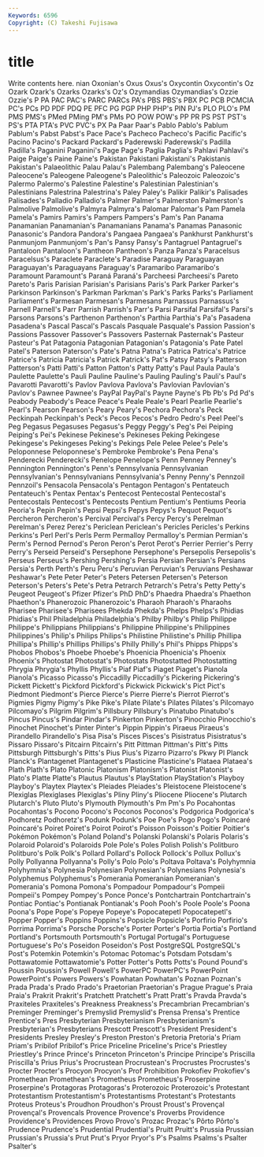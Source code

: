 ```yaml
---
Keywords: 6596 
Copyright: (C) Takeshi Fujisawa
---
```


# title

Write contents here.
nian Oxonian's Oxus Oxus's Oxycontin Oxycontin's Oz
Ozark Ozark's Ozarks Ozarks's Oz's Ozymandias Ozymandias's Ozzie Ozzie's P
PA PAC PAC's PARC PARCs PA's PBS PBS's PBX PC
PCB PCMCIA PC's PCs PD PDF PDQ PE PFC PG
PGP PHP PHP's PIN PJ's PLO PLO's PM PMS PMS's
PMed PMing PM's PMs PO POW POW's PP PR PS
PST PST's PS's PTA PTA's PVC PVC's PX Pa Paar
Paar's Pablo Pablo's Pablum Pablum's Pabst Pabst's Pace Pace's Pacheco
Pacheco's Pacific Pacific's Pacino Pacino's Packard Packard's Paderewski Paderewski's Padilla
Padilla's Paganini Paganini's Page Page's Paglia Paglia's Pahlavi Pahlavi's Paige
Paige's Paine Paine's Pakistan Pakistani Pakistani's Pakistanis Pakistan's Palaeolithic Palau
Palau's Palembang Palembang's Paleocene Paleocene's Paleogene Paleogene's Paleolithic's Paleozoic Paleozoic's
Palermo Palermo's Palestine Palestine's Palestinian Palestinian's Palestinians Palestrina Palestrina's Paley
Paley's Palikir Palikir's Palisades Palisades's Palladio Palladio's Palmer Palmer's Palmerston
Palmerston's Palmolive Palmolive's Palmyra Palmyra's Palomar Palomar's Pam Pamela Pamela's
Pamirs Pamirs's Pampers Pampers's Pam's Pan Panama Panamanian Panamanian's Panamanians
Panama's Panamas Panasonic Panasonic's Pandora Pandora's Pangaea Pangaea's Pankhurst Pankhurst's
Panmunjom Panmunjom's Pan's Pansy Pansy's Pantagruel Pantagruel's Pantaloon Pantaloon's Pantheon
Pantheon's Panza Panza's Paracelsus Paracelsus's Paraclete Paraclete's Paradise Paraguay Paraguayan
Paraguayan's Paraguayans Paraguay's Paramaribo Paramaribo's Paramount Paramount's Paraná Paraná's Parcheesi
Parcheesi's Pareto Pareto's Paris Parisian Parisian's Parisians Paris's Park Parker
Parker's Parkinson Parkinson's Parkman Parkman's Park's Parks Parks's Parliament Parliament's
Parmesan Parmesan's Parmesans Parnassus Parnassus's Parnell Parnell's Parr Parrish Parrish's
Parr's Parsi Parsifal Parsifal's Parsi's Parsons Parsons's Parthenon Parthenon's Parthia
Parthia's Pa's Pasadena Pasadena's Pascal Pascal's Pascals Pasquale Pasquale's Passion
Passion's Passions Passover Passover's Passovers Pasternak Pasternak's Pasteur Pasteur's Pat
Patagonia Patagonian Patagonian's Patagonia's Pate Patel Patel's Paterson Paterson's Pate's
Patna Patna's Patrica Patrica's Patrice Patrice's Patricia Patricia's Patrick Patrick's
Pat's Patsy Patsy's Patterson Patterson's Patti Patti's Patton Patton's Patty
Patty's Paul Paula Paula's Paulette Paulette's Pauli Pauline Pauline's Pauling
Pauling's Pauli's Paul's Pavarotti Pavarotti's Pavlov Pavlova Pavlova's Pavlovian Pavlovian's
Pavlov's Pawnee Pawnee's PayPal PayPal's Payne Payne's Pb Pb's Pd
Pd's Peabody Peabody's Peace Peace's Peale Peale's Pearl Pearlie Pearlie's
Pearl's Pearson Pearson's Peary Peary's Pechora Pechora's Peck Peckinpah Peckinpah's
Peck's Pecos Pecos's Pedro Pedro's Peel Peel's Peg Pegasus Pegasuses
Pegasus's Peggy Peggy's Peg's Pei Peiping Peiping's Pei's Pekinese Pekinese's
Pekineses Peking Pekingese Pekingese's Pekingeses Peking's Pekings Pele Pelee Pelee's
Pele's Peloponnese Peloponnese's Pembroke Pembroke's Pena Pena's Penderecki Penderecki's Penelope
Penelope's Penn Penney Penney's Pennington Pennington's Penn's Pennsylvania Pennsylvanian Pennsylvanian's
Pennsylvanians Pennsylvania's Penny Penny's Pennzoil Pennzoil's Pensacola Pensacola's Pentagon Pentagon's
Pentateuch Pentateuch's Pentax Pentax's Pentecost Pentecostal Pentecostal's Pentecostals Pentecost's Pentecosts
Pentium Pentium's Pentiums Peoria Peoria's Pepin Pepin's Pepsi Pepsi's Pepys
Pepys's Pequot Pequot's Percheron Percheron's Percival Percival's Percy Percy's Perelman
Perelman's Perez Perez's Periclean Periclean's Pericles Pericles's Perkins Perkins's Perl
Perl's Perls Perm Permalloy Permalloy's Permian Permian's Perm's Pernod Pernod's
Peron Peron's Perot Perot's Perrier Perrier's Perry Perry's Perseid Perseid's
Persephone Persephone's Persepolis Persepolis's Perseus Perseus's Pershing Pershing's Persia Persian
Persian's Persians Persia's Perth Perth's Peru Peru's Peruvian Peruvian's Peruvians
Peshawar Peshawar's Pete Peter Peter's Peters Petersen Petersen's Peterson Peterson's
Peters's Pete's Petra Petrarch Petrarch's Petra's Petty Petty's Peugeot Peugeot's
Pfizer Pfizer's PhD PhD's Phaedra Phaedra's Phaethon Phaethon's Phanerozoic Phanerozoic's
Pharaoh Pharaoh's Pharaohs Pharisee Pharisee's Pharisees Phekda Phekda's Phelps Phelps's
Phidias Phidias's Phil Philadelphia Philadelphia's Philby Philby's Philip Philippe Philippe's
Philippians Philippians's Philippine Philippine's Philippines Philippines's Philip's Philips Philips's Philistine
Philistine's Phillip Phillipa Phillipa's Phillip's Phillips Phillips's Philly Philly's Phil's
Phipps Phipps's Phobos Phobos's Phoebe Phoebe's Phoenicia Phoenicia's Phoenix Phoenix's
Photostat Photostat's Photostats Photostatted Photostatting Phrygia Phrygia's Phyllis Phyllis's Piaf
Piaf's Piaget Piaget's Pianola Pianola's Picasso Picasso's Piccadilly Piccadilly's Pickering
Pickering's Pickett Pickett's Pickford Pickford's Pickwick Pickwick's Pict Pict's Piedmont
Piedmont's Pierce Pierce's Pierre Pierre's Pierrot Pierrot's Pigmies Pigmy Pigmy's
Pike Pike's Pilate Pilate's Pilates Pilates's Pilcomayo Pilcomayo's Pilgrim Pilgrim's
Pillsbury Pillsbury's Pinatubo Pinatubo's Pincus Pincus's Pindar Pindar's Pinkerton Pinkerton's
Pinocchio Pinocchio's Pinochet Pinochet's Pinter Pinter's Pippin Pippin's Piraeus Piraeus's
Pirandello Pirandello's Pisa Pisa's Pisces Pisces's Pisistratus Pisistratus's Pissaro Pissaro's
Pitcairn Pitcairn's Pitt Pittman Pittman's Pitt's Pitts Pittsburgh Pittsburgh's Pitts's
Pius Pius's Pizarro Pizarro's Pkwy Pl Planck Planck's Plantagenet Plantagenet's
Plasticine Plasticine's Plataea Plataea's Plath Plath's Plato Platonic Platonism Platonism's
Platonist Platonist's Plato's Platte Platte's Plautus Plautus's PlayStation PlayStation's Playboy
Playboy's Playtex Playtex's Pleiades Pleiades's Pleistocene Pleistocene's Plexiglas Plexiglases Plexiglas's
Pliny Pliny's Pliocene Pliocene's Plutarch Plutarch's Pluto Pluto's Plymouth Plymouth's
Pm Pm's Po Pocahontas Pocahontas's Pocono Pocono's Poconos Poconos's Podgorica
Podgorica's Podhoretz Podhoretz's Podunk Podunk's Poe Poe's Pogo Pogo's Poincaré
Poincaré's Poiret Poiret's Poirot Poirot's Poisson Poisson's Poitier Poitier's Pokémon
Pokémon's Poland Poland's Polanski Polanski's Polaris Polaris's Polaroid Polaroid's Polaroids
Pole Pole's Poles Polish Polish's Politburo Politburo's Polk Polk's Pollard
Pollard's Pollock Pollock's Pollux Pollux's Polly Pollyanna Pollyanna's Polly's Polo
Polo's Poltava Poltava's Polyhymnia Polyhymnia's Polynesia Polynesian Polynesian's Polynesians Polynesia's
Polyphemus Polyphemus's Pomerania Pomeranian Pomeranian's Pomerania's Pomona Pomona's Pompadour Pompadour's
Pompeii Pompeii's Pompey Pompey's Ponce Ponce's Pontchartrain Pontchartrain's Pontiac Pontiac's
Pontianak Pontianak's Pooh Pooh's Poole Poole's Poona Poona's Pope Pope's
Popeye Popeye's Popocatepetl Popocatepetl's Popper Popper's Poppins Poppins's Popsicle Popsicle's
Porfirio Porfirio's Porrima Porrima's Porsche Porsche's Porter Porter's Portia Portia's
Portland Portland's Portsmouth Portsmouth's Portugal Portugal's Portuguese Portuguese's Po's Poseidon
Poseidon's Post PostgreSQL PostgreSQL's Post's Potemkin Potemkin's Potomac Potomac's Potsdam
Potsdam's Pottawatomie Pottawatomie's Potter Potter's Potts Potts's Pound Pound's Poussin
Poussin's Powell Powell's PowerPC PowerPC's PowerPoint PowerPoint's Powers Powers's Powhatan
Powhatan's Poznan Poznan's Prada Prada's Prado Prado's Praetorian Praetorian's Prague
Prague's Praia Praia's Prakrit Prakrit's Pratchett Pratchett's Pratt Pratt's Pravda
Pravda's Praxiteles Praxiteles's Preakness Preakness's Precambrian Precambrian's Preminger Preminger's Premyslid
Premyslid's Prensa Prensa's Prentice Prentice's Pres Presbyterian Presbyterianism Presbyterianism's Presbyterian's
Presbyterians Prescott Prescott's President President's Presidents Presley Presley's Preston Preston's
Pretoria Pretoria's Priam Priam's Pribilof Pribilof's Price Priceline Priceline's Price's
Priestley Priestley's Prince Prince's Princeton Princeton's Principe Principe's Priscilla Priscilla's
Prius Prius's Procrustean Procrustean's Procrustes Procrustes's Procter Procter's Procyon Procyon's
Prof Prohibition Prokofiev Prokofiev's Promethean Promethean's Prometheus Prometheus's Proserpine Proserpine's
Protagoras Protagoras's Proterozoic Proterozoic's Protestant Protestantism Protestantism's Protestantisms Protestant's Protestants
Proteus Proteus's Proudhon Proudhon's Proust Proust's Provençal Provençal's Provencals Provence
Provence's Proverbs Providence Providence's Providences Provo Provo's Prozac Prozac's Pôrto
Pôrto's Prudence Prudence's Prudential Prudential's Pruitt Pruitt's Prussia Prussian Prussian's
Prussia's Prut Prut's Pryor Pryor's P's Psalms Psalms's Psalter Psalter's
